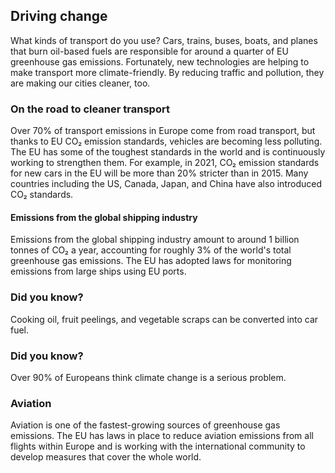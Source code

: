 ## Driving change

What kinds of transport do you use? Cars, trains, buses, boats, and planes that burn oil-based fuels are responsible for around a quarter of EU greenhouse gas emissions. Fortunately, new technologies are helping to make transport more climate-friendly. By reducing traffic and pollution, they are making our cities cleaner, too.

### On the road to cleaner transport

Over 70% of transport emissions in Europe come from road transport, but thanks to EU CO₂ emission standards, vehicles are becoming less polluting. The EU has some of the toughest standards in the world and is continuously working to strengthen them. For example, in 2021, CO₂ emission standards for new cars in the EU will be more than 20% stricter than in 2015. Many countries including the US, Canada, Japan, and China have also introduced CO₂ standards.

#### Emissions from the global shipping industry

Emissions from the global shipping industry amount to around 1 billion tonnes of CO₂ a year, accounting for roughly 3% of the world's total greenhouse gas emissions. The EU has adopted laws for monitoring emissions from large ships using EU ports.

### Did you know?

Cooking oil, fruit peelings, and vegetable scraps can be converted into car fuel.

### Did you know?

Over 90% of Europeans think climate change is a serious problem.

### Aviation

Aviation is one of the fastest-growing sources of greenhouse gas emissions. The EU has laws in place to reduce aviation emissions from all flights within Europe and is working with the international community to develop measures that cover the whole world.